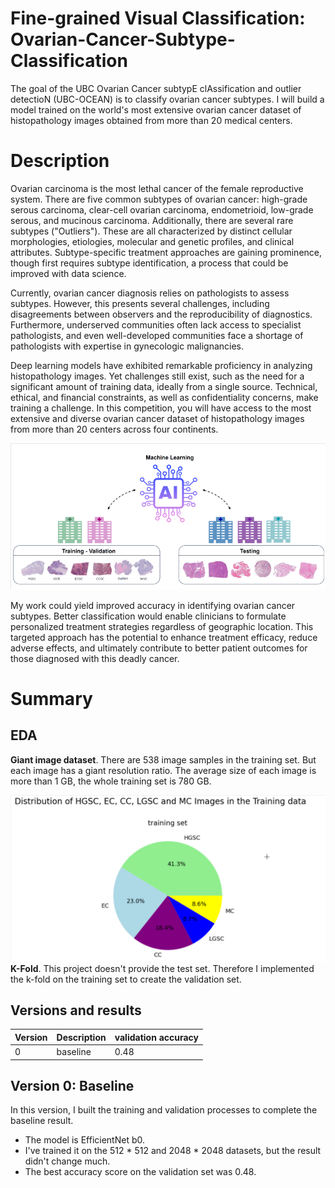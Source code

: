 # Fine-grained Visual Classification: Ovarian-Cancer-Subtype-Classification

The goal of the UBC Ovarian Cancer subtypE clAssification and outlier detectioN (UBC-OCEAN) is to classify ovarian cancer subtypes. I will build a model trained on the world's most extensive ovarian cancer dataset of histopathology images obtained from more than 20 medical centers.

# Description

Ovarian carcinoma is the most lethal cancer of the female reproductive system. There are five common subtypes of ovarian cancer: high-grade serous carcinoma, clear-cell ovarian carcinoma, endometrioid, low-grade serous, and mucinous carcinoma. Additionally, there are several rare subtypes ("Outliers"). These are all characterized by distinct cellular morphologies, etiologies, molecular and genetic profiles, and clinical attributes. Subtype-specific treatment approaches are gaining prominence, though first requires subtype identification, a process that could be improved with data science.

Currently, ovarian cancer diagnosis relies on pathologists to assess subtypes. However, this presents several challenges, including disagreements between observers and the reproducibility of diagnostics. Furthermore, underserved communities often lack access to specialist pathologists, and even well-developed communities face a shortage of pathologists with expertise in gynecologic malignancies.

Deep learning models have exhibited remarkable proficiency in analyzing histopathology images. Yet challenges still exist, such as the need for a significant amount of training data, ideally from a single source. Technical, ethical, and financial constraints, as well as confidentiality concerns, make training a challenge. In this competition, you will have access to the most extensive and diverse ovarian cancer dataset of histopathology images from more than 20 centers across four continents.

![image](UBC-OCEAN.png)

My work could yield improved accuracy in identifying ovarian cancer subtypes. Better classification would enable clinicians to formulate personalized treatment strategies regardless of geographic location. This targeted approach has the potential to enhance treatment efficacy, reduce adverse effects, and ultimately contribute to better patient outcomes for those diagnosed with this deadly cancer.

# Summary

## EDA
**Giant image dataset**. There are 538 image samples in the training set. But each image has a giant resolution ratio. The average size of each image is more than 1 GB, the whole training set is 780 GB. 

![img](https://github.com/stemgene/Fine-grained-Visual-Classification-Ovarian-Cancer-Subtype-Classification/blob/5a5e28caa73c11ab8c0e7dd80c82e1a36cbc2b7f/distribution%20of%20sub%20cagetory.png)
**K-Fold**. This project doesn't provide the test set. Therefore I implemented the k-fold on the training set to create the validation set.

## Versions and results

| Version | Description | validation accuracy |
| --      |  --         |   --                |
|  0      | baseline    |   0.48              |

## Version 0: Baseline

In this version, I built the training and validation processes to complete the baseline result. 
* The model is EfficientNet b0.
* I've trained it on the 512 * 512 and 2048 * 2048 datasets, but the result didn't change much.
* The best accuracy score on the validation set was 0.48.
